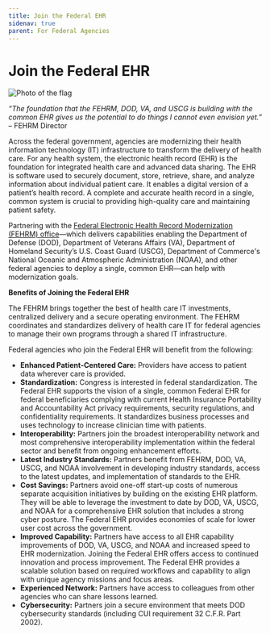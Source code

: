 ```yaml
---
title: Join the Federal EHR
sidenav: true
parent: For Federal Agencies
---
```

# Join the Federal EHR

![Photo of the flag](/images/1000w_q95-5-.jpg)

_“The foundation that the FEHRM, DOD, VA, and USCG is building with the common EHR gives us the potential to do things I cannot even envision yet.”_ – FEHRM Director

Across the federal government, agencies are modernizing their health information technology (IT) infrastructure to transform the delivery of health care. For any health system, the electronic health record (EHR) is the foundation for integrated health care and advanced data sharing. The EHR is software used to securely document, store, retrieve, share, and analyze information about individual patient care. It enables a digital version of a patient’s health record. A complete and accurate health record in a single, common system is crucial to providing high-quality care and maintaining patient safety.

Partnering with the [Federal Electronic Health Record Modernization (FEHRM) office](/about-fehrm)—which delivers capabilities enabling the Department of Defense (DOD), Department of Veterans Affairs (VA), Department of Homeland Security’s U.S. Coast Guard (USCG), Department of Commerce's National Oceanic and Atmospheric Administration (NOAA), and other federal agencies to deploy a single, common EHR—can help with modernization goals.

**Benefits of Joining the Federal EHR**

The FEHRM brings together the best of health care IT investments, centralized delivery and a secure operating environment. The FEHRM coordinates and standardizes delivery of health care IT for federal agencies to manage their own programs through a shared IT infrastructure.

Federal agencies who join the Federal EHR will benefit from the following:

- **Enhanced Patient-Centered Care:** Providers have access to patient data wherever care is provided.
- **Standardization:** Congress is interested in federal standardization. The Federal EHR supports the vision of a single, common Federal EHR for federal beneficiaries complying with current Health Insurance Portability and Accountability Act privacy requirements, security regulations, and confidentiality requirements. It standardizes business processes and uses technology to increase clinician time with patients.
- **Interoperability:** Partners join the broadest interoperability network and most comprehensive interoperability implementation within the federal sector and benefit from ongoing enhancement efforts.
- **Latest Industry Standards:** Partners benefit from FEHRM, DOD, VA, USCG, and NOAA involvement in developing industry standards, access to the latest updates, and implementation of standards to the EHR.
- **Cost Savings:** Partners avoid one-off start-up costs of numerous separate acquisition initiatives by building on the existing EHR platform. They will be able to leverage the investment to date by DOD, VA, USCG, and NOAA for a comprehensive EHR solution that includes a strong cyber posture. The Federal EHR provides economies of scale for lower user cost across the government.
- **Improved Capability:** Partners have access to all EHR capability improvements of DOD, VA, USCG, and NOAA and increased speed to EHR modernization. Joining the Federal EHR offers access to continued innovation and process improvement. The Federal EHR provides a scalable solution based on required workflows and capability to align with unique agency missions and focus areas.
- **Experienced Network:** Partners have access to colleagues from other agencies who can share lessons learned.
- **Cybersecurity:** Partners join a secure environment that meets DOD cybersecurity standards (including CUI requirement 32 C.F.R. Part 2002).
